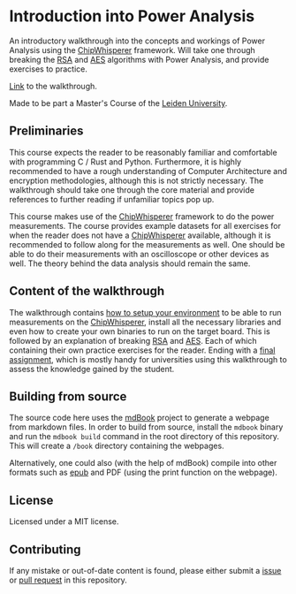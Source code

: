 # Introduction into Power Analysis

An introductory walkthrough into the concepts and workings of Power Analysis
using the [ChipWhisperer](https://github.com/newaetech/chipwhisperer) framework.
Will take one through breaking the
[RSA](https://en.wikipedia.org/wiki/RSA_\(cryptosystem\)) and
[AES](https://en.wikipedia.org/wiki/Advanced_Encryption_Standard) algorithms
with Power Analysis, and provide exercises to practice.

[Link](https://coastalwhite.github.io/intro-power-analysis/) to the walkthrough.

Made to be part a Master's Course of the [Leiden
University](https://www.universiteitleiden.nl/en).

## Preliminaries

This course expects the reader to be reasonably familiar and comfortable with
programming C / Rust and Python. Furthermore, it is highly recommended to have a
rough understanding of Computer Architecture and encryption methodologies,
although this is not strictly necessary. The walkthrough should take one through
the core material and provide references to further reading if unfamiliar topics
pop up.

This course makes use of the
[ChipWhisperer](https://github.com/newaetech/chipwhisperer) framework to do the
power measurements. The course provides example datasets for all exercises for
when the reader does not have a
[ChipWhisperer](https://github.com/newaetech/chipwhisperer) available, although
it is recommended to follow along for the measurements as well. One should be
able to do their measurements with an oscilloscope or other devices as well. The
theory behind the data analysis should remain the same.

## Content of the walkthrough

The walkthrough contains [how to setup your
environment](https://coastalwhite.github.io/intro-power-analysis/preparing.html)
to be able to run measurements on the
[ChipWhisperer](https://github.com/newaetech/chipwhisperer), install all the
necessary libraries and even how to create your own binaries to run on the
target board. This is followed by an explanation of breaking
[RSA](https://coastalwhite.github.io/intro-power-analysis/rsa) and
[AES](https://coastalwhite.github.io/intro-power-analysis/aes). Each of which
containing their own practice exercises for the reader. Ending with a [final
assignment](https://coastalwhite.github.io/intro-power-analysis/assignment.html),
which is mostly handy for universities using this walkthrough to assess the
knowledge gained by the student.

## Building from source

The source code here uses the [mdBook](https://github.com/rust-lang/mdBook)
project to generate a webpage from markdown files. In order to build from
source, install the `mdbook` binary and run the `mdbook build` command in the
root directory of this repository. This will create a `/book` directory
containing the webpages.

Alternatively, one could also (with the help of mdBook) compile into other
formats such as [epub](https://github.com/Michael-F-Bryan/mdbook-epub) and PDF
(using the print function on the webpage).

## License

Licensed under a MIT license.

## Contributing

If any mistake or out-of-date content is found, please either submit a
[issue](https://github.com/coastalwhite/intro-power-analysis/issues) or [pull
request](https://github.com/coastalwhite/intro-power-analysis/pulls) in this
repository.
